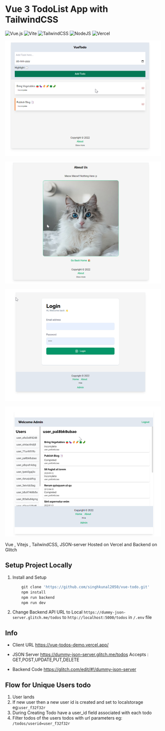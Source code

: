 # Vue 3 TodoList App with TailwindCSS
![Vue.js](https://img.shields.io/badge/vuejs-%2335495e.svg?style=for-the-badge&logo=vuedotjs&logoColor=%234FC08D)
![Vite](https://img.shields.io/badge/vite-%23646CFF.svg?style=for-the-badge&logo=vite&logoColor=white)
![TailwindCSS](https://img.shields.io/badge/tailwindcss-%2338B2AC.svg?style=for-the-badge&logo=tailwind-css&logoColor=white)
![NodeJS](https://img.shields.io/badge/node.js-6DA55F?style=for-the-badge&logo=node.js&logoColor=white)
![Vercel](https://img.shields.io/badge/vercel-%23000000.svg?style=for-the-badge&logo=vercel&logoColor=white)


![Snap](./public/home.png)

![About](./public/about.png)

![Admin](./public/admin.png)

![Admin2](./public/admin2.png)

Vue , Vitejs , TailwindCSS, JSON-server
Hosted on Vercel and Backend on Glitch

## Setup Project Locally

1. Install and Setup 

    ```js
        git clone 'https://github.com/singhkunal2050/vue-todo.git'
        npm install
        npm run backend
        npm run dev

    ```

2. Change Backend API URL to Local `https://dummy-json-server.glitch.me/todos` to `http://localhost:5000/todos` in `/.env` file


## Info

- Client URL
    https://vue-todos-demo.vercel.app/

- JSON Server
    https://dummy-json-server.glitch.me/todos
    Accepts : GET,POST,UPDATE,PUT,DELETE

- Backend Code
    https://glitch.com/edit/#!/dummy-json-server


## Flow for Unique Users todo

1. User lands 
2. If new user then a new user id is created and set to localstorage eg:`user_f32f32r`
3. During Creating Todo have a user_id field associated with each todo 
3. Filter todos of the users todos with url parameters eg: `/todos/userid=user_f32f32r`
